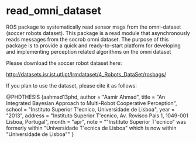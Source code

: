 read_omni_dataset
=================

ROS package to systematically read sensor msgs from the omni-dataset (soccer robots dataset).
This package is a read module that asynchronously reads messages from the socrob omni dataset. The purpose of this package is to provide a quick and ready-to-start platform for developing and implementing perception related algorithms on the omni dataset

Please download the soccer robot dataset here:

http://datasets.isr.ist.utl.pt/lrmdataset/4_Robots_DataSet/rosbags/

If you plan to use the dataset, please cite it as follows:

@PHDTHESIS {aahmad13phd,
    author  = "Aamir Ahmad",
    title   = "An Integrated Bayesian Approach to Multi-Robot Cooperative Perception",
    school  = "Instituto Superior T\'ecnico, Universidade de Lisboa",
    year    = "2013",
    address = "Instituto Superior T\'ecnico, Av. Rovisco Pais 1, 1049-001 Lisboa, Portugal",
    month   = "apr",
    note    = "\"Instituto Superior T\'ecnico\" was formerly within  \"Universidade T\'ecnica de Lisboa\" which is now within \"Universidade de Lisboa\""
}
